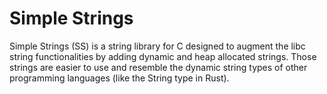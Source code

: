 # Simple Strings

Simple Strings (SS) is a string library for C designed to augment the libc string functionalities by adding dynamic and heap allocated 
strings. Those strings are easier to use and resemble the dynamic string types of other programming languages (like the String type in 
Rust).
